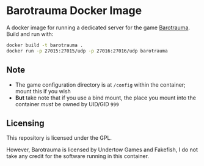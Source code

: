 # Barotrauma Docker Image

A docker image for running a dedicated server for the game [Barotrauma](https://barotraumagame.com/).
Build and run with:

```bash
docker build -t barotrauma .
docker run -p 27015:27015/udp -p 27016:27016/udp barotrauma
```

## Note

- The game configuration directory is at `/config` within the container; mount this if you wish
- **But** take note that if you use a bind mount, the place you mount into the container *must* be owned by UID/GID `999`

## Licensing

This repository is licensed under the GPL.

However, Barotrauma is licensed by Undertow Games and Fakefish, I do not take any credit for the software running in this container.
